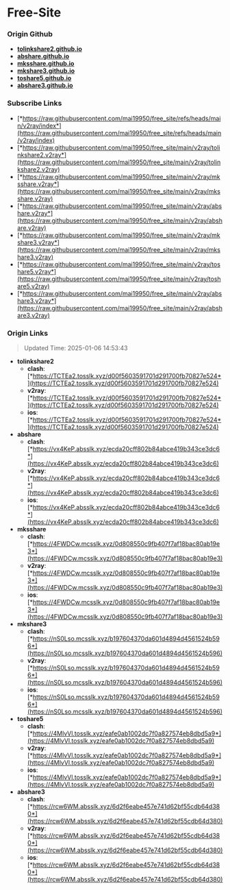 # Free-Site

### Origin Github

- [**tolinkshare2.github.io**](https://github.com/tolinkshare2/tolinkshare2.github.io)
- [**abshare.github.io**](https://github.com/abshare/abshare.github.io)
- [**mksshare.github.io**](https://github.com/mksshare/mksshare.github.io)
- [**mkshare3.github.io**](https://github.com/mkshare3/mkshare3.github.io)
- [**toshare5.github.io**](https://github.com/toshare5/toshare5.github.io)
- [**abshare3.github.io**](https://github.com/abshare3/abshare3.github.io)

### Subscribe Links

- [*https://raw.githubusercontent.com/mai19950/free_site/refs/heads/main/v2ray/index*](https://raw.githubusercontent.com/mai19950/free_site/refs/heads/main/v2ray/index)
- [*https://raw.githubusercontent.com/mai19950/free_site/main/v2ray/tolinkshare2.v2ray*](https://raw.githubusercontent.com/mai19950/free_site/main/v2ray/tolinkshare2.v2ray)
- [*https://raw.githubusercontent.com/mai19950/free_site/main/v2ray/mksshare.v2ray*](https://raw.githubusercontent.com/mai19950/free_site/main/v2ray/mksshare.v2ray)
- [*https://raw.githubusercontent.com/mai19950/free_site/main/v2ray/abshare.v2ray*](https://raw.githubusercontent.com/mai19950/free_site/main/v2ray/abshare.v2ray)
- [*https://raw.githubusercontent.com/mai19950/free_site/main/v2ray/mkshare3.v2ray*](https://raw.githubusercontent.com/mai19950/free_site/main/v2ray/mkshare3.v2ray)
- [*https://raw.githubusercontent.com/mai19950/free_site/main/v2ray/toshare5.v2ray*](https://raw.githubusercontent.com/mai19950/free_site/main/v2ray/toshare5.v2ray)
- [*https://raw.githubusercontent.com/mai19950/free_site/main/v2ray/abshare3.v2ray*](https://raw.githubusercontent.com/mai19950/free_site/main/v2ray/abshare3.v2ray)

### Origin Links

> Updated Time: 2025-01-06 14:53:43

- **tolinkshare2**
  - **clash**: [*https://TCTEa2.tosslk.xyz/d00f5603591701d291700fb70827e524*](https://TCTEa2.tosslk.xyz/d00f5603591701d291700fb70827e524)
  - **v2ray**: [*https://TCTEa2.tosslk.xyz/d00f5603591701d291700fb70827e524*](https://TCTEa2.tosslk.xyz/d00f5603591701d291700fb70827e524)
  - **ios**: [*https://TCTEa2.tosslk.xyz/d00f5603591701d291700fb70827e524*](https://TCTEa2.tosslk.xyz/d00f5603591701d291700fb70827e524)
- **abshare**
  - **clash**: [*https://vx4KeP.absslk.xyz/ecda20cff802b84abce419b343ce3dc6*](https://vx4KeP.absslk.xyz/ecda20cff802b84abce419b343ce3dc6)
  - **v2ray**: [*https://vx4KeP.absslk.xyz/ecda20cff802b84abce419b343ce3dc6*](https://vx4KeP.absslk.xyz/ecda20cff802b84abce419b343ce3dc6)
  - **ios**: [*https://vx4KeP.absslk.xyz/ecda20cff802b84abce419b343ce3dc6*](https://vx4KeP.absslk.xyz/ecda20cff802b84abce419b343ce3dc6)
- **mksshare**
  - **clash**: [*https://4FWDCw.mcsslk.xyz/0d808550c9fb407f7af18bac80ab19e3*](https://4FWDCw.mcsslk.xyz/0d808550c9fb407f7af18bac80ab19e3)
  - **v2ray**: [*https://4FWDCw.mcsslk.xyz/0d808550c9fb407f7af18bac80ab19e3*](https://4FWDCw.mcsslk.xyz/0d808550c9fb407f7af18bac80ab19e3)
  - **ios**: [*https://4FWDCw.mcsslk.xyz/0d808550c9fb407f7af18bac80ab19e3*](https://4FWDCw.mcsslk.xyz/0d808550c9fb407f7af18bac80ab19e3)
- **mkshare3**
  - **clash**: [*https://nS0Lso.mcsslk.xyz/b197604370da601d4894d4561524b596*](https://nS0Lso.mcsslk.xyz/b197604370da601d4894d4561524b596)
  - **v2ray**: [*https://nS0Lso.mcsslk.xyz/b197604370da601d4894d4561524b596*](https://nS0Lso.mcsslk.xyz/b197604370da601d4894d4561524b596)
  - **ios**: [*https://nS0Lso.mcsslk.xyz/b197604370da601d4894d4561524b596*](https://nS0Lso.mcsslk.xyz/b197604370da601d4894d4561524b596)
- **toshare5**
  - **clash**: [*https://4MlvVl.tosslk.xyz/eafe0ab1002dc7f0a827574eb8dbd5a9*](https://4MlvVl.tosslk.xyz/eafe0ab1002dc7f0a827574eb8dbd5a9)
  - **v2ray**: [*https://4MlvVl.tosslk.xyz/eafe0ab1002dc7f0a827574eb8dbd5a9*](https://4MlvVl.tosslk.xyz/eafe0ab1002dc7f0a827574eb8dbd5a9)
  - **ios**: [*https://4MlvVl.tosslk.xyz/eafe0ab1002dc7f0a827574eb8dbd5a9*](https://4MlvVl.tosslk.xyz/eafe0ab1002dc7f0a827574eb8dbd5a9)
- **abshare3**
  - **clash**: [*https://rcw6WM.absslk.xyz/6d2f6eabe457e741d62bf55cdb64d380*](https://rcw6WM.absslk.xyz/6d2f6eabe457e741d62bf55cdb64d380)
  - **v2ray**: [*https://rcw6WM.absslk.xyz/6d2f6eabe457e741d62bf55cdb64d380*](https://rcw6WM.absslk.xyz/6d2f6eabe457e741d62bf55cdb64d380)
  - **ios**: [*https://rcw6WM.absslk.xyz/6d2f6eabe457e741d62bf55cdb64d380*](https://rcw6WM.absslk.xyz/6d2f6eabe457e741d62bf55cdb64d380)
